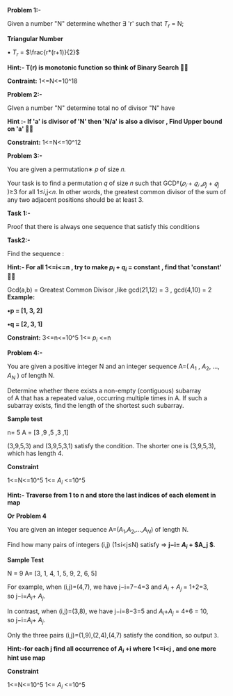 
**Problem 1:-**

Given a number "N" determine whether ∃ 'r'  such that $T_r$ =  N; 

**Triangular Number**

• $T_r$  = $\frac{r*(r+1)}{2}$ 


**Hint:- T(r) is monotonic function so think of Binary Search  ✌🏻**

**Contraint:**
1<=N<=10^18

**Problem 2:-**

GIven a number "N" determine total no of divisor "N" have

**Hint :- If 'a' is divisor of 'N' then 'N/a' is also a divisor , Find Upper bound on 'a' ✌🏻**

**Constraint:**
1<=N<=10^12

**Problem 3:-**

You are given a permutation∗ 𝑝 of size 𝑛.

Your task is to find a permutation 𝑞 of size 𝑛 such that GCD†($𝑝_𝑖$ + $𝑞_𝑖$ ,$𝑝_j$ + $𝑞_j$ )≥3 for all 1≤𝑖,j<𝑛. In other words, the greatest common divisor of the sum of any two adjacent positions should be at least 3.

**Task 1:-**

Proof that there is always one sequence that satisfy this conditions 

**Task2:-**

Find the sequence :

**Hint:- For all 1<=i<=n , try to make $p_i$ + $q_i$ =  constant , find that 'constant' ✌🏻**

Gcd(a,b) = Greatest Common Divisor  ,like gcd(21,12) = 3 , gcd(4,10) = 2
**Example:**

 **•p  = [1, 3, 2]**
 
 **•q =  [2, 3, 1]**

**Constraint:**
3<=n<=10^5
1<= $p_i$ <=n


**Problem 4:-**

You are given a positive integer N and an integer sequence A=( $A_1$ ​, $A_2$​, …, $A_N​$ ) of length N.

Determine whether there exists a non-empty (contiguous) subarray of A that has a repeated value, occurring multiple times in A. If such a subarray exists, find the length of the shortest such subarray.

**Sample test**

n= 5
A = [3 ,9 ,5 ,3 ,1]

(3,9,5,3) and (3,9,5,3,1) satisfy the condition. The shorter one is (3,9,5,3), which has length 4.

**Constraint**

1<=N<=10^5
1<= $A_i$ <=10^5

**Hint:- Traverse from 1 to n  and store the last indices of each element in map**

**Or**
**Problem 4**

You are given an integer sequence A=($A_1$​,$A_2$​,…,$A_N​$) of length N.

Find how many pairs of integers (i,j) (1≤i<j≤N) satisfy =>  **j−i= $A_i$​ + $A_j $**​.


**Sample Test**

N = 9
A= [3, 1, 4, 1, 5, 9, 2, 6, 5]

For example, when (i,j)=(4,7), we have j−i=7−4=3 and $A_i$​ + $A_j$ ​= 1+2=3, so j−i=$A_i$​+ $A_j$​.

In contrast, when (i,j)=(3,8), we have j−i=8−3=5 and $A_i$​+$A_j$​ = 4+6 = 10, so j−i=$A_i$ ​+ $A_j$​.

Only the three pairs (i,j)=(1,9),(2,4),(4,7) satisfy the condition, so output `3`.

**Hint:-for each j find all occurrence of $A_i$ +i   where 1<=i<j  , and one more hint use map**

**Constraint**

1<=N<=10^5
1<= $A_i$ <=10^5

